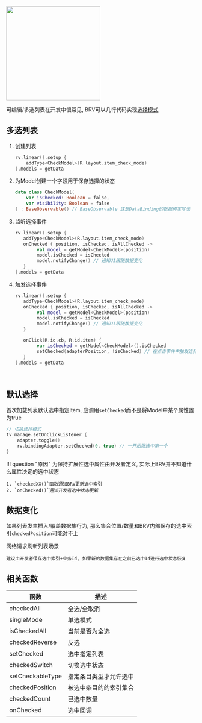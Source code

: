 <img src="https://i.loli.net/2021/08/14/MIe74pdKf5c1hTX.gif" width="250"/>

可编辑/多选列表在开发中很常见, BRV可以几行代码实现[选择模式](https://github.com/liangjingkanji/BRV/blob/master/sample/src/main/java/com/drake/brv/sample/ui/fragment/CheckModeFragment.kt)

## 多选列表

1. 创建列表
    ```kotlin
    rv.linear().setup {
        addType<CheckModel>(R.layout.item_check_mode)
    }.models = getData
    ```

2. 为Model创建一个字段用于保存选择的状态
    ```kotlin hl_lines="2"
    data class CheckModel(
        var isChecked: Boolean = false,
        var visibility: Boolean = false
    ) : BaseObservable() // BaseObservable 这是DataBinding的数据绑定写法
    ```

3. 监听选择事件
    ```kotlin hl_lines="3"
    rv.linear().setup {
       addType<CheckModel>(R.layout.item_check_mode)
       onChecked { position, isChecked, isAllChecked ->
            val model = getModel<CheckModel>(position)
            model.isChecked = isChecked
            model.notifyChange() // 通知UI跟随数据变化
       }
    }.models = getData
    ```

4. 触发选择事件
    ```kotlin hl_lines="11"
    rv.linear().setup {
       addType<CheckModel>(R.layout.item_check_mode)
       onChecked { position, isChecked, isAllChecked ->
            val model = getModel<CheckModel>(position)
            model.isChecked = isChecked
            model.notifyChange() // 通知UI跟随数据变化
       }
    
       onClick(R.id.cb, R.id.item) {
            var isChecked = getModel<CheckModel>().isChecked
            setChecked(adapterPosition, !isChecked) // 在点击事件中触发选择事件, 即点击列表条目就选中
       }
    }.models = getData
    ```


<br>

## 默认选择

首次加载列表默认选中指定Item, 应调用`setChecked`而不是将Model中某个属性置为true

```kotlin
// 切换选择模式
tv_manage.setOnClickListener {
    adapter.toggle()
    rv.bindingAdapter.setChecked(0, true) // 一开始就选中第一个
}
```

!!! question "原因"
    为保持扩展性选中属性由开发者定义, 实际上BRV并不知道什么属性决定的选中状态

    1. `checkedXX()`函数通知BRV更新选中索引
    2. `onChecked()`通知开发者选中状态更新

## 数据变化
如果列表发生插入/覆盖数据集行为, 那么集合位置/数量和BRV内部保存的选中索引`checkedPosition`可能对不上

网络请求刷新列表场景

    建议由开发者保存选中索引+业务Id, 如果新的数据集存在之前已选中Id进行选中状态恢复

## 相关函数

| 函数 | 描述 |
|-|-|
| checkedAll | 全选/全取消 |
| singleMode | 单选模式 |
| isCheckedAll | 当前是否为全选 |
| checkedReverse | 反选 |
| setChecked | 选中指定列表 |
| checkedSwitch | 切换选中状态 |
| setCheckableType | 指定条目类型才允许选中 |
| checkedPosition | 被选中条目的的索引集合 |
| checkedCount | 已选中数量 |
| onChecked | 选中回调 |
